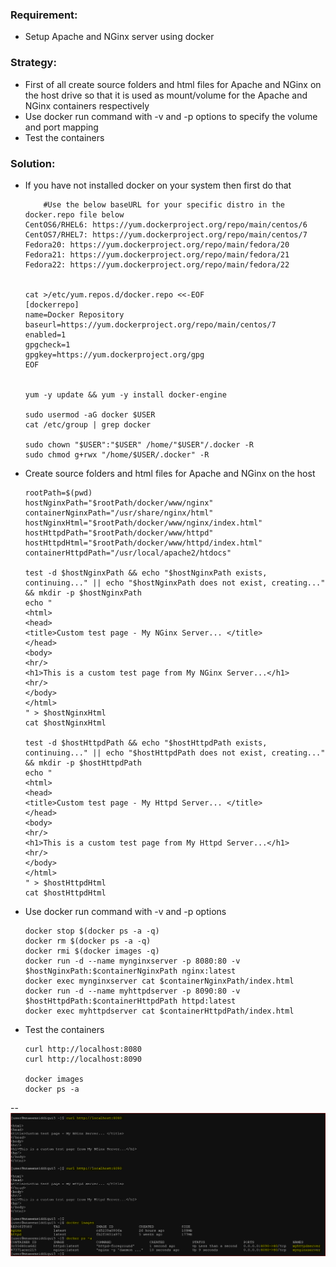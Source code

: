 ### Requirement:
- Setup Apache and NGinx server using docker

### Strategy:
- First of all create source folders and html files for Apache and NGinx on the host drive so that it is used as mount/volume for the Apache and NGinx containers respectively
- Use docker run command with -v and -p options to specify the volume and port mapping
- Test the containers

### Solution:
- If you have not installed docker on your system then first do that
    ```
        #Use the below baseURL for your specific distro in the docker.repo file below
	CentOS6/RHEL6: https://yum.dockerproject.org/repo/main/centos/6
	CentOS7/RHEL7: https://yum.dockerproject.org/repo/main/centos/7
	Fedora20: https://yum.dockerproject.org/repo/main/fedora/20
	Fedora21: https://yum.dockerproject.org/repo/main/fedora/21
	Fedora22: https://yum.dockerproject.org/repo/main/fedora/22


	cat >/etc/yum.repos.d/docker.repo <<-EOF
	[dockerrepo]
	name=Docker Repository
	baseurl=https://yum.dockerproject.org/repo/main/centos/7
	enabled=1
	gpgcheck=1
	gpgkey=https://yum.dockerproject.org/gpg
	EOF


	yum -y update && yum -y install docker-engine

	sudo usermod -aG docker $USER
	cat /etc/group | grep docker

	sudo chown "$USER":"$USER" /home/"$USER"/.docker -R
	sudo chmod g+rwx "/home/$USER/.docker" -R
    ```

- Create source folders and html files for Apache and NGinx on the host
    ```
	rootPath=$(pwd)
	hostNginxPath="$rootPath/docker/www/nginx"
	containerNginxPath="/usr/share/nginx/html"
	hostNginxHtml="$rootPath/docker/www/nginx/index.html"
	hostHttpdPath="$rootPath/docker/www/httpd"
	hostHttpdHtml="$rootPath/docker/www/httpd/index.html"
	containerHttpdPath="/usr/local/apache2/htdocs"

	test -d $hostNginxPath && echo "$hostNginxPath exists, continuing..." || echo "$hostNginxPath does not exist, creating..." && mkdir -p $hostNginxPath
	echo "
	<html>
	<head>
	<title>Custom test page - My NGinx Server... </title>
	</head>
	<body>
	<hr/>
	<h1>This is a custom test page from My NGinx Server...</h1>
	<hr/>
	</body>
	</html>
	" > $hostNginxHtml
	cat $hostNginxHtml

	test -d $hostHttpdPath && echo "$hostHttpdPath exists, continuing..." || echo "$hostHttpdPath does not exist, creating..." && mkdir -p $hostHttpdPath
	echo "
	<html>
	<head>
	<title>Custom test page - My Httpd Server... </title>
	</head>
	<body>
	<hr/>
	<h1>This is a custom test page from My Httpd Server...</h1>
	<hr/>
	</body>
	</html>
	" > $hostHttpdHtml
	cat $hostHttpdHtml
    ```
- Use docker run command with -v and -p options
    ```
	docker stop $(docker ps -a -q)
	docker rm $(docker ps -a -q)
	docker rmi $(docker images -q)
	docker run -d --name mynginxserver -p 8080:80 -v $hostNginxPath:$containerNginxPath nginx:latest
	docker exec mynginxserver cat $containerNginxPath/index.html
	docker run -d --name myhttpdserver -p 8090:80 -v $hostHttpdPath:$containerHttpdPath httpd:latest
	docker exec myhttpdserver cat $containerHttpdPath/index.html
    ```
- Test the containers
	```
	curl http://localhost:8080
	curl http://localhost:8090

	docker images
	docker ps -a
	```
-- ![The screenshot](https://github.com/naeemmohd/docker/blob/master/Docker%20101/Series%209%20of%20N%20-%20How%20to%20setup%20Apache%20and%20NGinx%20server%20using%20docker/images/screenshot.PNG)
